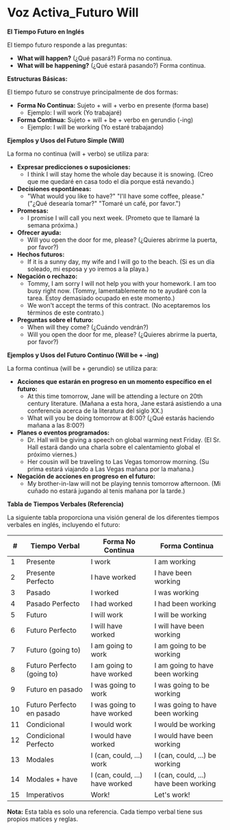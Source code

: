 # Voz Activa_Futuro Will



**El Tiempo Futuro en Inglés**

El tiempo futuro responde a las preguntas:

*   **What will happen?** (¿Qué pasará?)    Forma no continua.
*   **What will be happening?** (¿Qué estará pasando?)    Forma continua.

**Estructuras Básicas:**

El tiempo futuro se construye principalmente de dos formas:

*   **Forma No Continua:** Sujeto + will + verbo en presente (forma base)
    *   Ejemplo: I will work (Yo trabajaré)
*   **Forma Continua:** Sujeto + will + be + verbo en gerundio (-ing)
    *   Ejemplo: I will be working (Yo estaré trabajando)

**Ejemplos y Usos del Futuro Simple (Will)**

La forma no continua (will + verbo) se utiliza para:

*   **Expresar predicciones o suposiciones:**
    *   I think I will stay home the whole day because it is snowing. (Creo que me quedaré en casa todo el día porque está nevando.)
*   **Decisiones espontáneas:**
    *   "What would you like to have?" "I'll have some coffee, please." ("¿Qué desearía tomar?" "Tomaré un café, por favor.")
*   **Promesas:**
    *   I promise I will call you next week. (Prometo que te llamaré la semana próxima.)
*   **Ofrecer ayuda:**
    *   Will you open the door for me, please? (¿Quieres abrirme la puerta, por favor?)
*   **Hechos futuros:**
    *   If it is a sunny day, my wife and I will go to the beach. (Si es un día soleado, mi esposa y yo iremos a la playa.)
*   **Negación o rechazo:**
    *   Tommy, I am sorry I will not help you with your homework. I am too busy right now. (Tommy, lamentablemente no te ayudaré con la tarea. Estoy demasiado ocupado en este momento.)
    *   We won't accept the terms of this contract. (No aceptaremos los términos de este contrato.)
*   **Preguntas sobre el futuro:**
    *   When will they come? (¿Cuándo vendrán?)
    *   Will you open the door for me, please? (¿Quieres abrirme la puerta, por favor?)

**Ejemplos y Usos del Futuro Continuo (Will be + -ing)**

La forma continua (will be + gerundio) se utiliza para:

*   **Acciones que estarán en progreso en un momento específico en el futuro:**
    *   At this time tomorrow, Jane will be attending a lecture on 20th century literature. (Mañana a esta hora, Jane estará asistiendo a una conferencia acerca de la literatura del siglo XX.)
    *   What will you be doing tomorrow at 8:00? (¿Qué estarás haciendo mañana a las 8:00?)
*   **Planes o eventos programados:**
    *   Dr. Hall will be giving a speech on global warming next Friday. (El Sr. Hall estará dando una charla sobre el calentamiento global el próximo viernes.)
    *   Her cousin will be traveling to Las Vegas tomorrow morning. (Su prima estará viajando a Las Vegas mañana por la mañana.)
*   **Negación de acciones en progreso en el futuro:**
    *   My brother-in-law will not be playing tennis tomorrow afternoon. (Mi cuñado no estará jugando al tenis mañana por la tarde.)

**Tabla de Tiempos Verbales (Referencia)**

La siguiente tabla proporciona una visión general de los diferentes tiempos verbales en inglés, incluyendo el futuro:

| #  | Tiempo Verbal       | Forma No Continua           | Forma Continua                |
|----|--------------------|------------------------------|--------------------------------|
| 1  | Presente            | I work                       | I am working                    |
| 2  | Presente Perfecto  | I have worked                | I have been working             |
| 3  | Pasado              | I worked                     | I was working                   |
| 4  | Pasado Perfecto    | I had worked                 | I had been working              |
| 5  | Futuro              | I will work                  | I will be working               |
| 6  | Futuro Perfecto    | I will have worked           | I will have been working        |
| 7  | Futuro (going to)  | I am going to work          | I am going to be working       |
| 8  | Futuro Perfecto (going to) | I am going to have worked  | I am going to have been working|
| 9  | Futuro en pasado    | I was going to work          | I was going to be working      |
| 10 | Futuro Perfecto en pasado | I was going to have worked | I was going to have been working|
| 11 | Condicional         | I would work                 | I would be working              |
| 12 | Condicional Perfecto | I would have worked          | I would have been working       |
| 13 | Modales             | I (can, could, ...) work     | I (can, could, ...) be working |
| 14 | Modales + have      | I (can, could, ...) have worked | I (can, could, ...) have been working |
| 15 | Imperativos         | Work!                        | Let's work!                    |

**Nota:**  Esta tabla es solo una referencia.  Cada tiempo verbal tiene sus propios matices y reglas.
